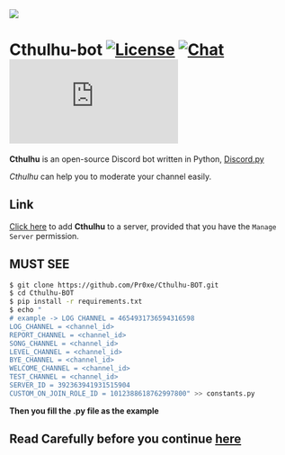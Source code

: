 <img align="top" src="https://freegametips.com/wp-content/uploads/2020/11/1605534269_Lovecraft-and-the-Call-of-Cthulhu-Approach-to-cosmic-terror.jpg">

# Cthulhu-bot [![License](https://img.shields.io/github/license/mashape/apistatus.svg)](LICENSE) [![Chat](https://img.shields.io/discord/392363941931515904?color=%236a5acd)](https://discord.gg/SHzBjqXcq6) [![Python](https://img.shields.io/pypi/pyversions/Discord.py)](https://www.python.org)
**Cthulhu** is an open-source Discord bot written in Python, [Discord.py](https://discordpy.readthedocs.io/en/latest/)

*Cthulhu* can help you to moderate your channel easily.

## Link
[Click here](https://discord.com/oauth2/authorize?client_id=766607810943123466&permissions=1610312822&scope=bot) to add **Cthulhu** to a server, provided that you have the `Manage Server` permission.

## MUST SEE
```bash 
$ git clone https://github.com/Pr0xe/Cthulhu-BOT.git
$ cd Cthulhu-BOT
$ pip install -r requirements.txt
$ echo "
# example -> LOG CHANNEL = 4654931736594316598
LOG_CHANNEL = <channel_id>
REPORT_CHANNEL = <channel_id>
SONG_CHANNEL = <channel_id>
LEVEL_CHANNEL = <channel_id>
BYE_CHANNEL = <channel_id>
WELCOME_CHANNEL = <channel_id>
TEST_CHANNEL = <channel_id>
SERVER_ID = 392363941931515904
CUSTOM_ON_JOIN_ROLE_ID = 1012388618762997800" >> constants.py
```
**Then you fill the .py file as the example**
## Read Carefully before you continue [here](https://github.com/Pr0xe/Cthulhu-BOT/tree/master/data)
